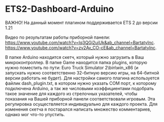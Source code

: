 # ETS2-Dashboard-Arduino

ВАЖНО! На данный момент плагином поддерживается ETS 2 до версии 1.21

Видео по результатам работы приборной панели: 
https://www.youtube.com/watch?v=Iq3QGj2uiUk&ab_channel=BartatyInc.
https://www.youtube.com/watch?v=zv2Av_CO-cE&ab_channel=BartatyInc.

В папке Arduino находится скетч, который нужно загрузить в Ваш микроконтроллер.
В папке Game находится папка plugins, которую нужно поместить по пути: Euro Truck Simulator 2\bin\win_x86 (и запускать нужно соответственно 32-битную версию игры, на 64-битной версии работать не будет).
Для настройки самого плагина используется файлик dash_plugin.txt, в котором нужно указать COM порт, к которому подключена Arduino, а так же числовыми коэффициентами подобрать такое значение для каждого из стрелочных указателей, чтобы показания на Вашей приборной панели соответствовали игровым. Эта регулировка осуществляется индивидуально для каждого проекта.
Для изменения скетча я постарался написать множество комментариев, однако мог что-то упустить.
